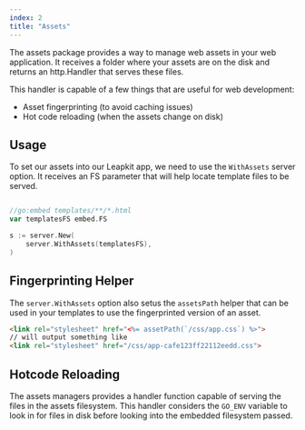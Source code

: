 ```yaml
---
index: 2
title: "Assets"
---
```


The assets package provides a way to manage web assets in your web application. It receives a folder where your assets are on the disk and returns an http.Handler that serves these files.

This handler is capable of a few things that are useful for web development:
- Asset fingerprinting (to avoid caching issues)
- Hot code reloading (when the assets change on disk)

## Usage

To set our assets into our Leapkit app, we need to use the `WithAssets` server option. It receives an FS parameter that will help locate template files to be served.

```go

//go:embed templates/**/*.html
var templatesFS embed.FS

s := server.New(
	server.WithAssets(templatesFS),
)
```

## Fingerprinting Helper
The `server.WithAssets` option also setus the `assetsPath` helper that can be used in your templates to use the fingerprinted version of an asset.

```html
<link rel="stylesheet" href="<%= assetPath(`/css/app.css`) %>">
// will output something like
<link rel="stylesheet" href="/css/app-cafe123ff22112eedd.css">
```

## Hotcode Reloading
The assets managers provides a handler function capable of serving the files in the assets filesystem. This handler considers the `GO_ENV` variable to look in for files in disk before looking into the embedded filesystem passed.

